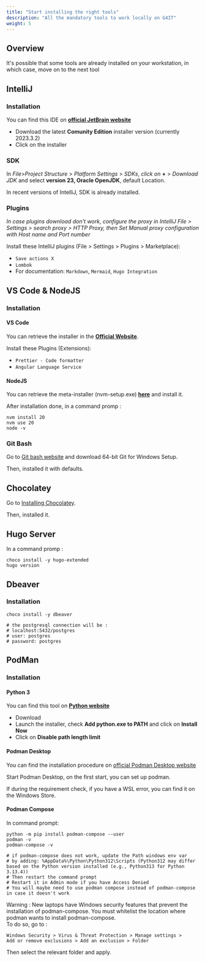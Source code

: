 ```yaml
---
title: "Start installing the right tools"
description: "All the mandatory tools to work locally on G4IT"
weight: 5
---
```


## Overview

It's possible that some tools are already installed on your workstation, in which case, move on to the next tool

## IntelliJ

### Installation

You can find this IDE on **[official JetBrain website](https://www.jetbrains.com/idea/download/?section=windows)**

-   Download the latest **Comunity Edition** installer version (currently 2023.3.2)
-   Click on the installer

### SDK

In _File_>_Project Structure_ > _Platform Settings_ > _SDKs_, _click on_ **+** > _Download JDK_ and select **version 23,
Oracle OpenJDK**, default Location.

In recent versions of IntelliJ, SDK is already installed.

### Plugins

_In case plugins download don't work, configure the proxy in IntelliJ File > Settings > search proxy > HTTP Proxy, then
Set Manual proxy configuration with Host name and Port number_

Install these IntelliJ plugins (File > Settings > Plugins > Marketplace):

-   `Save actions X`
-   `Lombok`
-   For documentation: `Markdown`, `Mermaid`, `Hugo Integration`

## VS Code & NodeJS

### Installation

#### VS Code

You can retrieve the installer in the **[Official Website](https://code.visualstudio.com/)**.

Install these Plugins (Extensions):

-   `Prettier - Code formatter`
-   `Angular Language Service`

#### NodeJS

You can retrieve the meta-installer (nvm-setup.exe) **[here](https://github.com/coreybutler/nvm-windows/releases)** and
install it.

After installation done, in a command promp :

```shell
nvm install 20
nvm use 20
node -v
```

### Git Bash

Go to [Git bash website](https://www.git-scm.com/download/win) and download 64-bit Git for Windows Setup.

Then, installed it with defaults.

## Chocolatey

Go to [Installing Chocolatey](https://chocolatey.org/install).

Then, installed it.

## Hugo Server

In a command promp :

```shell
choco install -y hugo-extended
hugo version
```

## Dbeaver

### Installation

```shell
choco install -y dbeaver

# the postgresql connection will be :
# localhost:5432/postgres
# user: postgres
# password: postgres
```

## PodMan

### Installation

#### Python 3

You can find this tool on **[Python website](https://www.python.org/downloads/)**

-   Download
-   Launch the installer, check **Add python.exe to PATH** and click on **Install Now**
-   Click on **Disable path length limit**

#### Podman Desktop

You can find the installation procedure
on [official Podman Desktop website](https://podman-desktop.io/docs/Installation/windows-install/)

Start Podman Desktop, on the first start, you can set up podman.

If during the requirement check, if you have a WSL error, you can find it on the Windows Store.

#### Podman Compose

In command prompt:

```shell
python -m pip install podman-compose --user
podman -v
podman-compose -v

# if podman-compose does not work, update the Path windows env var
# by adding: %AppData%\Python\Python312\Scripts (Python312 may differ based on the Python version installed (e.g., Python313 for Python 3.13.4))
# Then restart the command prompt
# Restart it in Admin mode if you have Access Denied
# You will maybe need to use podman compose instead of podman-compose in case it doesn't work
```

Warning : New laptops have Windows security features that prevent the installation of podman-compose.
You must whitelist the location where podman wants to install podman-compose.
<br> To do so, go to :

```
Windows Security > Virus & Threat Protection > Manage settings >
Add or remove exclusions > Add an exclusion > Folder
```

Then select the relevant folder and apply.
